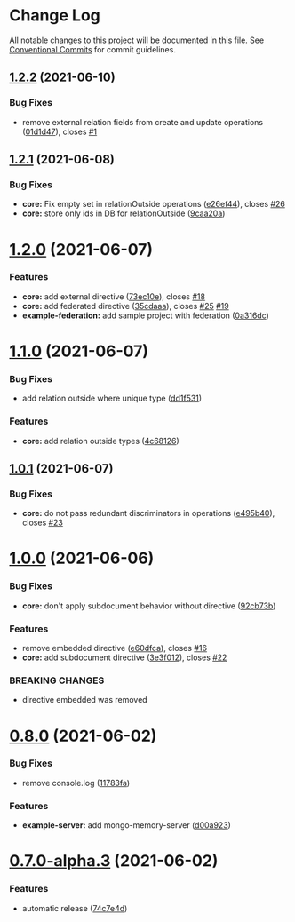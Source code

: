 # Change Log

All notable changes to this project will be documented in this file.
See [Conventional Commits](https://conventionalcommits.org) for commit guidelines.

## [1.2.2](https://gitlab.com/graphexio/graphex/compare/v1.2.1...v1.2.2) (2021-06-10)


### Bug Fixes

* remove external relation fields from create and update operations ([01d1d47](https://gitlab.com/graphexio/graphex/commit/01d1d47)), closes [#1](https://gitlab.com/graphexio/graphex/issues/1)





## [1.2.1](https://gitlab.com/graphexio/graphex/compare/v1.2.0...v1.2.1) (2021-06-08)


### Bug Fixes

* **core:** Fix empty set in relationOutside operations ([e26ef44](https://gitlab.com/graphexio/graphex/commit/e26ef44)), closes [#26](https://gitlab.com/graphexio/graphex/issues/26)
* **core:** store only ids in DB for relationOutside ([9caa20a](https://gitlab.com/graphexio/graphex/commit/9caa20a))





# [1.2.0](https://gitlab.com/graphexio/graphex/compare/v1.1.0...v1.2.0) (2021-06-07)


### Features

* **core:** add external directive ([73ec10e](https://gitlab.com/graphexio/graphex/commit/73ec10e)), closes [#18](https://gitlab.com/graphexio/graphex/issues/18)
* **core:** add federated directive ([35cdaaa](https://gitlab.com/graphexio/graphex/commit/35cdaaa)), closes [#25](https://gitlab.com/graphexio/graphex/issues/25) [#19](https://gitlab.com/graphexio/graphex/issues/19)
* **example-federation:** add sample project with federation ([0a316dc](https://gitlab.com/graphexio/graphex/commit/0a316dc))





# [1.1.0](https://gitlab.com/graphexio/graphex/compare/v1.0.1...v1.1.0) (2021-06-07)


### Bug Fixes

* add relation outside where unique type ([dd1f531](https://gitlab.com/graphexio/graphex/commit/dd1f531))


### Features

* **core:** add relation outside types ([4c68126](https://gitlab.com/graphexio/graphex/commit/4c68126))





## [1.0.1](https://gitlab.com/graphexio/graphex/compare/v1.0.0...v1.0.1) (2021-06-07)


### Bug Fixes

* **core:** do not pass redundant discriminators in operations ([e495b40](https://gitlab.com/graphexio/graphex/commit/e495b40)), closes [#23](https://gitlab.com/graphexio/graphex/issues/23)





# [1.0.0](https://gitlab.com/graphexio/graphex/compare/v0.8.0...v1.0.0) (2021-06-06)


### Bug Fixes

* **core:** don't apply subdocument behavior without directive ([92cb73b](https://gitlab.com/graphexio/graphex/commit/92cb73b))


### Features

* remove embedded directive ([e60dfca](https://gitlab.com/graphexio/graphex/commit/e60dfca)), closes [#16](https://gitlab.com/graphexio/graphex/issues/16)
* **core:** add subdocument directive ([3e3f012](https://gitlab.com/graphexio/graphex/commit/3e3f012)), closes [#22](https://gitlab.com/graphexio/graphex/issues/22)


### BREAKING CHANGES

* directive embedded was removed





# [0.8.0](https://gitlab.com/graphexio/graphex/compare/v0.7.0...v0.8.0) (2021-06-02)


### Bug Fixes

* remove console.log ([11783fa](https://gitlab.com/graphexio/graphex/commit/11783fa))


### Features

* **example-server:** add mongo-memory-server ([d00a923](https://gitlab.com/graphexio/graphex/commit/d00a923))





# [0.7.0-alpha.3](https://gitlab.com/graphexio/graphex/compare/v0.7.0-alpha.2...v0.7.0-alpha.3) (2021-06-02)


### Features

* automatic release ([74c7e4d](https://gitlab.com/graphexio/graphex/commit/74c7e4d))

